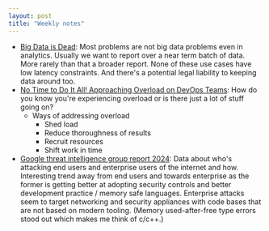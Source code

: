 ```yaml
---
layout: post
title: "Weekly notes"
---
```


* [Big Data is Dead](https://motherduck.com/blog/big-data-is-dead/): Most problems are not big data
  problems even in analytics. Usually we want to report over a near term batch of data. More rarely
  than that a broader report. None of these use cases have low latency constraints. And there's a
  potential legal liability to keeping data around too.
* [No Time to Do It All! Approaching Overload on DevOps Teams](https://www.youtube.com/watch?v=GIWz619iXn0): How do you
  know you're experiencing overload or is there just a lot of stuff going on?
    * Ways of addressing overload
        * Shed load
        * Reduce thoroughness of results
        * Recruit resources
        * Shift work in time
* [Google threat intelligence group report 2024](https://cloud.google.com/blog/topics/threat-intelligence/2024-zero-day-trends): Data about who's attacking end users and enterprise users of the internet and how. Interesting trend away from end users and towards enterprise as the former is getting better at adopting security controls and better development practice / memory safe languages. Enterprise attacks seem to target networking and security appliances with code bases that are not based on modern tooling. (Memory used-after-free type errors stood out which makes me think of c/c++.)
